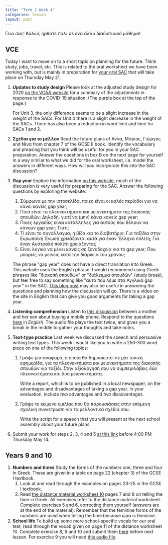 ```yaml
---
title: "Term 2 Week 4"
categories: lesson
layout: post
---
```


Γεια σας! Καλώς ήρθατε πάλι σε ένα άλλο διαδικτυακό μάθημα!

## VCE

Today I want to move on to a short topic on planning for the future. Think
study, jobs, travel, etc. This is related to the oral worksheet we have been
working with, but is mainly in preparation for [your oral
SAC](/vsl-greek/sac2/index.html) that will take place on Thursday May 21.
1. **Updates to study design** Please look at the adjusted study design for 2020
   [on the VCAA
   website](https://www.vcaa.vic.edu.au/curriculum/vce/vce-study-designs/greek/Pages/Index.aspx)
   for a summary of the adjustments in response to the COVID-19 situation. (The
   purple box at the top of the page.)
   
   For Unit 3, the only difference seems to be a slight increase in the weight
   of the SACs. For Unit 4 there is a slight decrease in the weight of the SACs.
   There has also been a reduction in word limit and time for SACs 1 and 2.
2. **Σχέδια για το μέλλον** Read the future plans of Άννα, Μάριος, Γιώργος and
   Νίνα from chapter 7 of the GCSE II book. Identify the vocabulary and phrasing
   that you think will be useful for you in your SAC preparation. Answer the
   questions in box B on the next page for yourself in a way similar to what we
   did for the oral worksheet, i.e. model the answers in different ways. How
   will you incorporate this into the SAC discussion?
3. **Gap year** Explore the information [on this
   website](https://www.gapyear.gr/whatisgapyear.html), much of the discussion
   is very useful for preparing for the SAC. Answer the following questions by
   exploring the website:
   
   1. Σύμφωνα με την ιστοσελίδα, ποιες είναι οι καλές περίοδοι για να κάνει κανείς gap year;
   2. Ποιά είναι τα πλεονεκτήματα και μειονεκτήματα της διακοπής σπουδών;
      Δηλαδή, γιατί να (μην) κάνει κανείς gap year;
   3. Ποιες εργασίες είναι κατάλληλες για αυτούς που θέλουν να κάνουν gap year; Γιατί;
   4. Τί είναι το συνάλλαγμα, η βίζα και το διαβατήριο; Για ταξίδια στην
      Ευρωπαϊκή Ένωση χρειάζονται αυτά για έναν Έλληνα πολίτη; Για έναν Αυστραλό
      πολίτη χρειάζονται;
   5. Είναι λογικό να μένει κανείς σε ξενοδοχεία για το gap year; Που μπορείς να
      μείνεις κατά την διάρκεια του χρόνου; 
      
    The phrase "gap year" does not have a direct translation into Greek. This
    website uses the English phrase. I would recommend using Greek phrases like
    "διακοπή σπουδών" or "διάλειμμα σπουδών" (study break), but feel free to say
    something like "αυτό που λέμε στα Αγγλικά gap year" in the SAC. [This blog
    post](https://peihas.wordpress.com/2011/02/28/i’m-back-to-talk-about-a-gap-a-gap-year/)
    may also be useful in answering the questions and planning how the
    discussion will go. There is a video on the site in English that can give
    you good arguments for taking a gap year.
4. **Listening comprehension** Listen to [this
   discussion](/vsl-greek/assets/mobile_discussion.mp3) between a mother and her
   son about buying a mobile phone. Respond to the questions
   [here](/vsl-greek/assets/mobile_discussion.pdf) in *English*. The audio file
   plays the text twice, and gives you a break in the middle to gather your
   thoughts and take notes.
5. **Text-type practice** Last week we discussed the speech and persuasive
   writing text types. This week I would like you to write a 250-300 word piece
   on one of the following topics:
   1. Γράψε μία αναφορά, η οποία θα δημοσιευτεί σε μία τοπική εφημερίδα, για τα
      πλεονεκτήματα και μειονεκτήματα της διακοπής σπουδών για ταξίδι. Στην
      αξιολόγησή σου να συμπεριλάβεις *δύο* πλεονεκτήματα και *δύο*
      μειονεκτήματα.
      
      Write a report, which is to be published in a local newspaper, on the
      advantages and disadvantages of taking a gap year. In your evaluation,
      include *two* advantages and *two* disadvantages.
      
   2. Γράψε το κείμενο ομιλίας που θα παρουσιάσεις στην επόμενη σχολική
      συγκέτρωση για τα μελλοντικά σχέδιά σου.
      
      Write the script for a speech that you will present at the next school
      assembly about your future plans.
      
6. Submit your work for steps 2, 3, 4 and 5 [at this
   link](https://www.dropbox.com/request/3JTmzl7xaut2MBxR623t) before 4:00 PM
   Thursday May 14.

## Years 9 and 10

1. **Numbers and times** Study the forms of the numbers one, three and four in
   Greek. These are given in a table on page 22 (chapter 3) of the GCSE I
   textbook.
   1. Look at and read through the examples on pages 23-25 in the GCSE I textbook. 
   2. Read [the distance material worksheet
   10](/vsl-greek/assets/yr9worksheet10.pdf) pages 7 and 8 on telling the time
   in Greek. All exercises refer to the distance material worksheet. Complete
   exercises 5 and 6, correcting them yourself (answers are at the end of the
   material). Remember that the feminine forms of the numbers are used when
   telling the time because ώρα is feminine.
2. **School life** To build up some more school-specific vocab for our oral
   test, read through the vocab given on page 11 of the distance worksheet 10.
   Complete exercise 8, 9 and 10 and submit them
   [here](https://www.dropbox.com/request/mZCiVKm7zDtsGlYrJkTM) before next
   lesson. For exercise 9 you will need [this audio
   file](/vsl-greek/assets/yr9worksheet10ex9.mp3).
